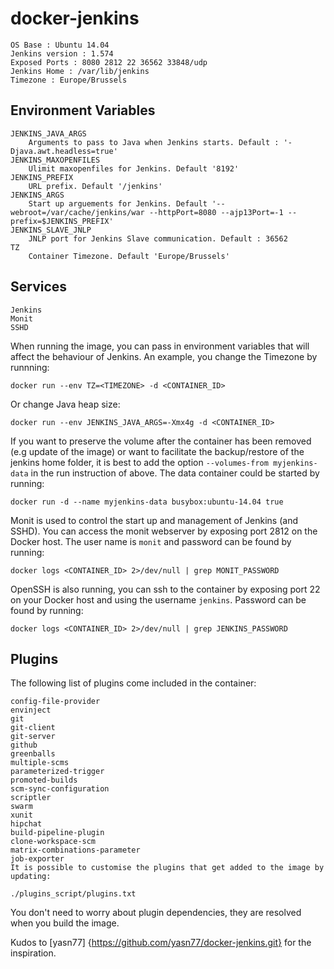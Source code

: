 docker-jenkins
==============
    OS Base : Ubuntu 14.04
    Jenkins version : 1.574
    Exposed Ports : 8080 2812 22 36562 33848/udp
    Jenkins Home : /var/lib/jenkins
    Timezone : Europe/Brussels

Environment Variables
---------------------
    JENKINS_JAVA_ARGS
        Arguments to pass to Java when Jenkins starts. Default : '-Djava.awt.headless=true'
    JENKINS_MAXOPENFILES
        Ulimit maxopenfiles for Jenkins. Default '8192'
    JENKINS_PREFIX
        URL prefix. Default '/jenkins'
    JENKINS_ARGS
        Start up arguements for Jenkins. Default '--webroot=/var/cache/jenkins/war --httpPort=8080 --ajp13Port=-1 --prefix=$JENKINS_PREFIX'
    JENKINS_SLAVE_JNLP
        JNLP port for Jenkins Slave communication. Default : 36562
    TZ
        Container Timezone. Default 'Europe/Brussels'

Services
--------
    Jenkins
    Monit
    SSHD


When running the image, you can pass in environment variables that will affect the behaviour of Jenkins.
An example, you change the Timezone by runnning:

    docker run --env TZ=<TIMEZONE> -d <CONTAINER_ID>
Or change Java heap size:

    docker run --env JENKINS_JAVA_ARGS=-Xmx4g -d <CONTAINER_ID>

If you want to preserve the volume after the container has been removed (e.g update of the image) or want to
facilitate the backup/restore of the jenkins home folder, it is best to add the option `--volumes-from myjenkins-data`
in the run instruction of above.
The data container could be started by running:

    docker run -d --name myjenkins-data busybox:ubuntu-14.04 true

Monit is used to control the start up and management of Jenkins (and SSHD). You can access the monit webserver
by exposing port 2812 on the Docker host. The user name is `monit` and password can be found by running:

    docker logs <CONTAINER_ID> 2>/dev/null | grep MONIT_PASSWORD

OpenSSH is also running, you can ssh to the container by exposing port 22 on your Docker host and using the username
`jenkins`. Password can be found by running:

    docker logs <CONTAINER_ID> 2>/dev/null | grep JENKINS_PASSWORD

Plugins
-------

The following list of plugins come included in the container:

    config-file-provider
    envinject
    git
    git-client
    git-server
    github
    greenballs
    multiple-scms
    parameterized-trigger
    promoted-builds
    scm-sync-configuration
    scriptler
    swarm
    xunit
    hipchat
    build-pipeline-plugin
    clone-workspace-scm
    matrix-combinations-parameter
    job-exporter
    It is possible to customise the plugins that get added to the image by updating:

    ./plugins_script/plugins.txt

You don't need to worry about plugin dependencies, they are resolved when you build the image.

Kudos to [yasn77] {https://github.com/yasn77/docker-jenkins.git} for the inspiration.

